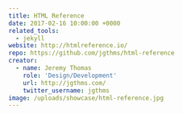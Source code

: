 ```yaml
---
title: HTML Reference
date: 2017-02-16 10:00:00 +0000
related_tools:
  - jekyll
website: http://htmlreference.io/
repo: https://github.com/jgthms/html-reference
creator:
  - name: Jeremy Thomas
    role: 'Design/Development'
    url: http://jgthms.com/
    twitter_username: jgthms
image: /uploads/showcase/html-reference.jpg
---
```

